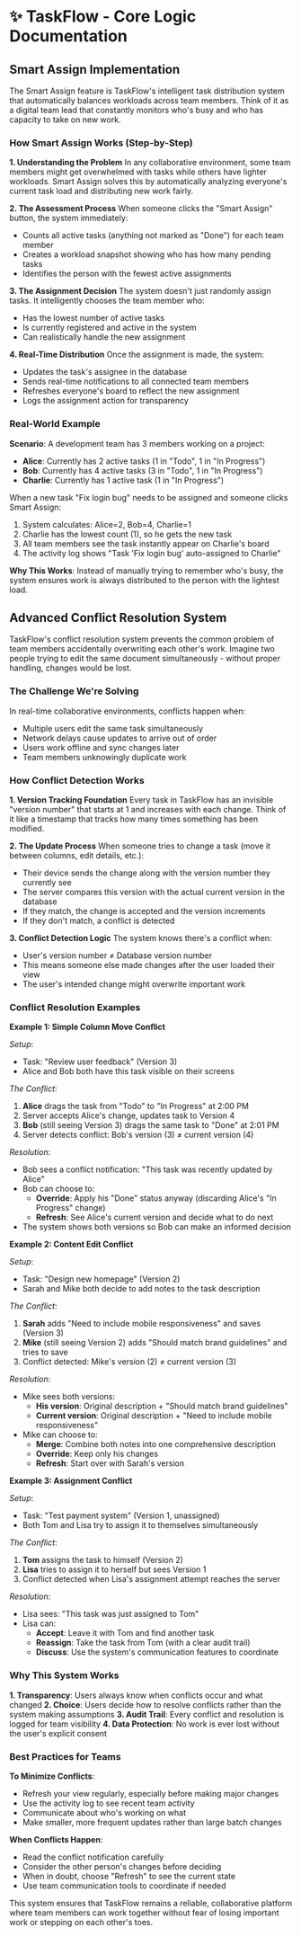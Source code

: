 # ✨ TaskFlow - Core Logic Documentation

## Smart Assign Implementation

The Smart Assign feature is TaskFlow's intelligent task distribution system that automatically balances workloads across team members. Think of it as a digital team lead that constantly monitors who's busy and who has capacity to take on new work.

### How Smart Assign Works (Step-by-Step)

**1. Understanding the Problem**
In any collaborative environment, some team members might get overwhelmed with tasks while others have lighter workloads. Smart Assign solves this by automatically analyzing everyone's current task load and distributing new work fairly.

**2. The Assessment Process**
When someone clicks the "Smart Assign" button, the system immediately:

- Counts all active tasks (anything not marked as "Done") for each team member
- Creates a workload snapshot showing who has how many pending tasks
- Identifies the person with the fewest active assignments

**3. The Assignment Decision**
The system doesn't just randomly assign tasks. It intelligently chooses the team member who:

- Has the lowest number of active tasks
- Is currently registered and active in the system
- Can realistically handle the new assignment

**4. Real-Time Distribution**
Once the assignment is made, the system:

- Updates the task's assignee in the database
- Sends real-time notifications to all connected team members
- Refreshes everyone's board to reflect the new assignment
- Logs the assignment action for transparency

### Real-World Example

**Scenario**: A development team has 3 members working on a project:

- **Alice**: Currently has 2 active tasks (1 in "Todo", 1 in "In Progress")
- **Bob**: Currently has 4 active tasks (3 in "Todo", 1 in "In Progress")
- **Charlie**: Currently has 1 active task (1 in "In Progress")

When a new task "Fix login bug" needs to be assigned and someone clicks Smart Assign:

1. System calculates: Alice=2, Bob=4, Charlie=1
2. Charlie has the lowest count (1), so he gets the new task
3. All team members see the task instantly appear on Charlie's board
4. The activity log shows "Task 'Fix login bug' auto-assigned to Charlie"

**Why This Works**: Instead of manually trying to remember who's busy, the system ensures work is always distributed to the person with the lightest load.

## Advanced Conflict Resolution System

TaskFlow's conflict resolution system prevents the common problem of team members accidentally overwriting each other's work. Imagine two people trying to edit the same document simultaneously - without proper handling, changes would be lost.

### The Challenge We're Solving

In real-time collaborative environments, conflicts happen when:

- Multiple users edit the same task simultaneously
- Network delays cause updates to arrive out of order
- Users work offline and sync changes later
- Team members unknowingly duplicate work

### How Conflict Detection Works

**1. Version Tracking Foundation**
Every task in TaskFlow has an invisible "version number" that starts at 1 and increases with each change. Think of it like a timestamp that tracks how many times something has been modified.

**2. The Update Process**
When someone tries to change a task (move it between columns, edit details, etc.):

- Their device sends the change along with the version number they currently see
- The server compares this version with the actual current version in the database
- If they match, the change is accepted and the version increments
- If they don't match, a conflict is detected

**3. Conflict Detection Logic**
The system knows there's a conflict when:

- User's version number ≠ Database version number
- This means someone else made changes after the user loaded their view
- The user's intended change might overwrite important work

### Conflict Resolution Examples

**Example 1: Simple Column Move Conflict**

_Setup_:

- Task: "Review user feedback" (Version 3)
- Alice and Bob both have this task visible on their screens

_The Conflict_:

1. **Alice** drags the task from "Todo" to "In Progress" at 2:00 PM
2. Server accepts Alice's change, updates task to Version 4
3. **Bob** (still seeing Version 3) drags the same task to "Done" at 2:01 PM
4. Server detects conflict: Bob's version (3) ≠ current version (4)

_Resolution_:

- Bob sees a conflict notification: "This task was recently updated by Alice"
- Bob can choose to:
  - **Override**: Apply his "Done" status anyway (discarding Alice's "In Progress" change)
  - **Refresh**: See Alice's current version and decide what to do next
- The system shows both versions so Bob can make an informed decision

**Example 2: Content Edit Conflict**

_Setup_:

- Task: "Design new homepage" (Version 2)
- Sarah and Mike both decide to add notes to the task description

_The Conflict_:

1. **Sarah** adds "Need to include mobile responsiveness" and saves (Version 3)
2. **Mike** (still seeing Version 2) adds "Should match brand guidelines" and tries to save
3. Conflict detected: Mike's version (2) ≠ current version (3)

_Resolution_:

- Mike sees both versions:
  - **His version**: Original description + "Should match brand guidelines"
  - **Current version**: Original description + "Need to include mobile responsiveness"
- Mike can choose to:
  - **Merge**: Combine both notes into one comprehensive description
  - **Override**: Keep only his changes
  - **Refresh**: Start over with Sarah's version

**Example 3: Assignment Conflict**

_Setup_:

- Task: "Test payment system" (Version 1, unassigned)
- Both Tom and Lisa try to assign it to themselves simultaneously

_The Conflict_:

1. **Tom** assigns the task to himself (Version 2)
2. **Lisa** tries to assign it to herself but sees Version 1
3. Conflict detected when Lisa's assignment attempt reaches the server

_Resolution_:

- Lisa sees: "This task was just assigned to Tom"
- Lisa can:
  - **Accept**: Leave it with Tom and find another task
  - **Reassign**: Take the task from Tom (with a clear audit trail)
  - **Discuss**: Use the system's communication features to coordinate

### Why This System Works

**1. Transparency**: Users always know when conflicts occur and what changed
**2. Choice**: Users decide how to resolve conflicts rather than the system making assumptions
**3. Audit Trail**: Every conflict and resolution is logged for team visibility
**4. Data Protection**: No work is ever lost without the user's explicit consent

### Best Practices for Teams

**To Minimize Conflicts**:

- Refresh your view regularly, especially before making major changes
- Use the activity log to see recent team activity
- Communicate about who's working on what
- Make smaller, more frequent updates rather than large batch changes

**When Conflicts Happen**:

- Read the conflict notification carefully
- Consider the other person's changes before deciding
- When in doubt, choose "Refresh" to see the current state
- Use team communication tools to coordinate if needed

This system ensures that TaskFlow remains a reliable, collaborative platform where team members can work together without fear of losing important work or stepping on each other's toes.
